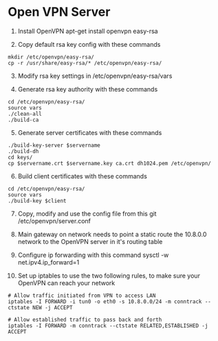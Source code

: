 # Open VPN Server

1. Install OpenVPN
apt-get install openvpn easy-rsa

2. Copy default rsa key config with these commands
```
mkdir /etc/openvpn/easy-rsa/
cp -r /usr/share/easy-rsa/* /etc/openvpn/easy-rsa/
```

3. Modify rsa key settings in /etc/openvpn/easy-rsa/vars

4. Generate rsa key authority with these commands
```
cd /etc/openvpn/easy-rsa/
source vars
./clean-all
./build-ca
```

5. Generate server certificates with these commands
```
./build-key-server $servername
./build-dh
cd keys/
cp $servername.crt $servername.key ca.crt dh1024.pem /etc/openvpn/
```

6. Build client certificates with these commands
```
cd /etc/openvpn/easy-rsa/
source vars
./build-key $client
```

7. Copy, modify and use the config file from this git /etc/openvpn/server.conf

8. Main gateway on network needs to point a static route the 10.8.0.0 network to the OpenVPN server in it's routing table

9. Configure ip forwarding with this command
sysctl -w net.ipv4.ip_forward=1

10. Set up iptables to use the two following rules, to make sure your OpenVPN can reach your network
```
# Allow traffic initiated from VPN to access LAN
iptables -I FORWARD -i tun0 -o eth0 -s 10.8.0.0/24 -m conntrack --ctstate NEW -j ACCEPT

# Allow established traffic to pass back and forth
iptables -I FORWARD -m conntrack --ctstate RELATED,ESTABLISHED -j ACCEPT
```